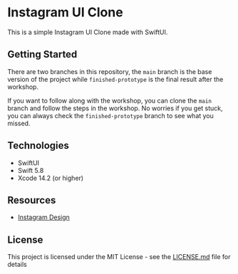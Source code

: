 # Instagram UI Clone

This is a simple Instagram UI Clone made with SwiftUI.

## Getting Started

There are two branches in this repository, the `main` branch is the base version of the project while `finished-prototype` is the final result after the workshop.

If you want to follow along with the workshop, you can clone the `main` branch and follow the steps in the workshop. No worries if you get stuck, you can always check the `finished-prototype` branch to see what you missed.

## Technologies

-   SwiftUI
-   Swift 5.8
-   Xcode 14.2 (or higher)

## Resources

-   [Instagram Design](https://www.instagram.com/)

## License

This project is licensed under the MIT License - see the [LICENSE.md](LICENSE) file for details
